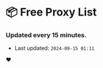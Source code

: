 # :package: Free Proxy List
### Updated every 15 minutes.

- Last updated: `2024-09-15 01:11`

:heart:
